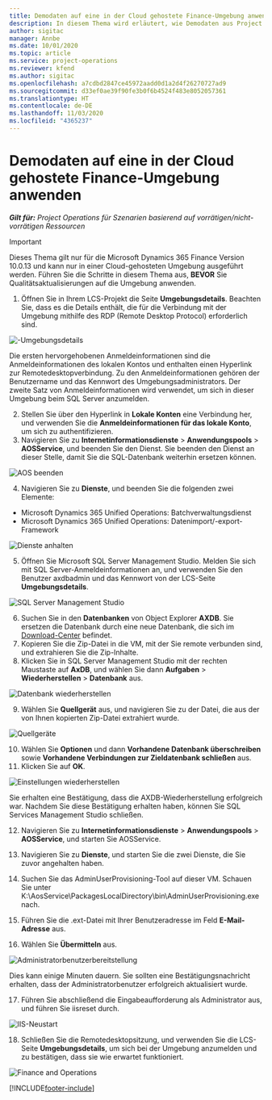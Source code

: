 ```yaml
---
title: Demodaten auf eine in der Cloud gehostete Finance-Umgebung anwenden
description: In diesem Thema wird erläutert, wie Demodaten aus Project Operations auf eine Cloud-gehostete Dynamics 365 Finance-Umgebung angewendet werden.
author: sigitac
manager: Annbe
ms.date: 10/01/2020
ms.topic: article
ms.service: project-operations
ms.reviewer: kfend
ms.author: sigitac
ms.openlocfilehash: a7cdbd2847ce45972aadd0d1a2d4f26270727ad9
ms.sourcegitcommit: d33ef0ae39f90fe3b0f6b4524f483e8052057361
ms.translationtype: HT
ms.contentlocale: de-DE
ms.lasthandoff: 11/03/2020
ms.locfileid: "4365237"
---
```

# <a name="apply-demo-data-to-a-finance-cloud-hosted-environment"></a>Demodaten auf eine in der Cloud gehostete Finance-Umgebung anwenden

_**Gilt für:** Project Operations für Szenarien basierend auf vorrätigen/nicht-vorrätigen Ressourcen_

> [!IMPORTANT]
> Dieses Thema gilt nur für die Microsoft Dynamics 365 Finance Version 10.0.13 und kann nur in einer Cloud-gehosteten Umgebung ausgeführt werden. Führen Sie die Schritte in diesem Thema aus, **BEVOR** Sie Qualitätsaktualisierungen auf die Umgebung anwenden.

1. Öffnen Sie in Ihrem LCS-Projekt die Seite **Umgebungsdetails**. Beachten Sie, dass es die Details enthält, die für die Verbindung mit der Umgebung mithilfe des RDP (Remote Desktop Protocol) erforderlich sind.

![-Umgebungsdetails](./media/1EnvironmentDetails.png)

Die ersten hervorgehobenen Anmeldeinformationen sind die Anmeldeinformationen des lokalen Kontos und enthalten einen Hyperlink zur Remotedesktopverbindung. Zu den Anmeldeinformationen gehören der Benutzername und das Kennwort des Umgebungsadministrators. Der zweite Satz von Anmeldeinformationen wird verwendet, um sich in dieser Umgebung beim SQL Server anzumelden.

2. Stellen Sie über den Hyperlink in **Lokale Konten** eine Verbindung her, und verwenden Sie die **Anmeldeinformationen für das lokale Konto**, um sich zu authentifizieren.
3. Navigieren Sie zu **Internetinformationsdienste** > **Anwendungspools** > **AOSService**, und beenden Sie den Dienst. Sie beenden den Dienst an dieser Stelle, damit Sie die SQL-Datenbank weiterhin ersetzen können.

![AOS beenden](./media/2StopAOS.png)

4. Navigieren Sie zu **Dienste**, und beenden Sie die folgenden zwei Elemente:

- Microsoft Dynamics 365 Unified Operations: Batchverwaltungsdienst
- Microsoft Dynamics 365 Unified Operations: Datenimport/-export-Framework

![Dienste anhalten](./media/3StopServices.png)

5. Öffnen Sie Microsoft SQL Server Management Studio. Melden Sie sich mit SQL Server-Anmeldeinformationen an, und verwenden Sie den Benutzer axdbadmin und das Kennwort von der LCS-Seite **Umgebungsdetails**.

![SQL Server Management Studio](./media/4SSMS.png)

6. Suchen Sie in den **Datenbanken** von Object Explorer **AXDB**. Sie ersetzen die Datenbank durch eine neue Datenbank, die sich im [Download-Center](https://download.microsoft.com/download/1/a/3/1a314bd2-b082-4a87-abdc-1ba26c92b63d/ProjOpsDemoDataFOGARelease.zip) befindet. 
7. Kopieren Sie die Zip-Datei in die VM, mit der Sie remote verbunden sind, und extrahieren Sie die Zip-Inhalte.
8. Klicken Sie in SQL Server Management Studio mit der rechten Maustaste auf **AxDB**, und wählen Sie dann **Aufgaben** > **Wiederherstellen** > **Datenbank** aus.

![Datenbank wiederherstellen](./media/5RestoreDatabase.png)

9. Wählen Sie **Quellgerät** aus, und navigieren Sie zu der Datei, die aus der von Ihnen kopierten Zip-Datei extrahiert wurde.

![Quellgeräte](./media/6SourceDevice.png)

10. Wählen Sie **Optionen** und dann **Vorhandene Datenbank überschreiben** sowie **Vorhandene Verbindungen zur Zieldatenbank schließen** aus. 
11. Klicken Sie auf **OK**.

![Einstellungen wiederherstellen](./media/7RestoreSetting.png)

Sie erhalten eine Bestätigung, dass die AXDB-Wiederherstellung erfolgreich war. Nachdem Sie diese Bestätigung erhalten haben, können Sie SQL Services Management Studio schließen.

12. Navigieren Sie zu **Internetinformationsdienste** > **Anwendungspools** > **AOSService**, und starten Sie AOSService.
13. Navigieren Sie zu **Dienste**, und starten Sie die zwei Dienste, die Sie zuvor angehalten haben.

14. Suchen Sie das AdminUserProvisioning-Tool auf dieser VM. Schauen Sie unter K:\AosService\PackagesLocalDirectory\bin\AdminUserProvisioning.exe nach.
15. Führen Sie die .ext-Datei mit Ihrer Benutzeradresse im Feld **E-Mail-Adresse** aus. 
16. Wählen Sie **Übermitteln** aus.

![Administratorbenutzerbereitstellung](./media/8AdminUserProvisioning.png)

Dies kann einige Minuten dauern. Sie sollten eine Bestätigungsnachricht erhalten, dass der Administratorbenutzer erfolgreich aktualisiert wurde.

17. Führen Sie abschließend die Eingabeaufforderung als Administrator aus, und führen Sie iisreset durch.

![IIS-Neustart](./media/9IISReset.png)

18. Schließen Sie die Remotedesktopsitzung, und verwenden Sie die LCS-Seite **Umgebungsdetails**, um sich bei der Umgebung anzumelden und zu bestätigen, dass sie wie erwartet funktioniert.

![Finance and Operations](./media/10FinanceAndOperations.png)


[!INCLUDE[footer-include](../includes/footer-banner.md)]